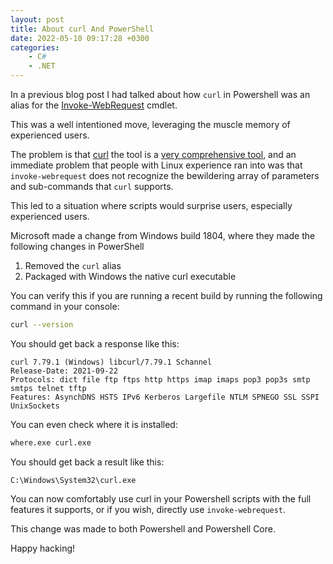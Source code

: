 ```yaml
---
layout: post
title: About curl And PowerShell
date: 2022-05-10 09:17:28 +0300
categories:
    - C#
    - .NET
---
```

In a previous blog post I had talked about how `curl` in Powershell was an alias for the [Invoke-WebRequest](https://docs.microsoft.com/en-us/powershell/module/microsoft.powershell.utility/invoke-webrequest?view=powershell-7.2) cmdlet.

This was a well intentioned move, leveraging the muscle memory of experienced users.

The problem is that [curl](https://curl.se/) the tool is a [very comprehensive tool](https://curl.se/docs/manpage.html), and an immediate problem that people with Linux experience ran into was that `invoke-webrequest` does not recognize the bewildering array of parameters and sub-commands that `curl` supports.

This led to a situation where scripts would surprise users, especially experienced users.

Microsoft made a change from Windows build 1804, where they made the following changes in PowerShell
1. Removed the `curl` alias
2. Packaged with Windows the native curl executable

You can verify this if you are running a recent build by running the following command in your console:

```bash
curl --version
```

You should get back a response like this:

```plaintext
curl 7.79.1 (Windows) libcurl/7.79.1 Schannel
Release-Date: 2021-09-22
Protocols: dict file ftp ftps http https imap imaps pop3 pop3s smtp smtps telnet tftp
Features: AsynchDNS HSTS IPv6 Kerberos Largefile NTLM SPNEGO SSL SSPI UnixSockets
```

You can even check where it is installed:

```bash
where.exe curl.exe
```

You should get back a result like this:

```plaintext
C:\Windows\System32\curl.exe
```

You can now comfortably use curl in your Powershell scripts with the full features it supports, or if you wish, directly use `invoke-webrequest`.

This change was made to both Powershell and Powershell Core.

Happy hacking!